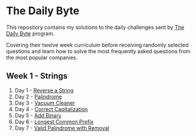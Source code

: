 # The Daily Byte

This repository contains my solutions to the daily challenges sent by [The Daily Byte](https://thedailybyte.dev/) program.

Covering their twelve week curriculum before receiving randomly selected questions and learn how to solve the most frequently asked questions from the most popular companies.

## Week 1 - Strings

1. Day 1 - [Reverse a String](https://github.com/emlez/daily-byte/blob/main/bytes/reverseString.ts)
1. Day 2 - [Palindrome](https://github.com/emlez/daily-byte/blob/main/bytes/palindrome.ts)
1. Day 3 - [Vacuum Cleaner](https://github.com/emlez/daily-byte/blob/main/bytes/vacuumCleaner.ts)
1. Day 4 - [Correct Capitalization](https://github.com/emlez/daily-byte/blob/main/bytes/correctCapitalization.ts)
1. Day 5 - [Add Binary](https://github.com/emlez/daily-byte/blob/main/bytes/addBinary.ts)
1. Day 6 - [Longest Common Prefix](https://github.com/emlez/daily-byte/blob/main/bytes/longestCommonPrefix.ts)
1. Day 7 - [Valid Palindrome with Removal](https://github.com/emlez/daily-byte/blob/main/bytes/validPalindromeWithRemoval.ts)
